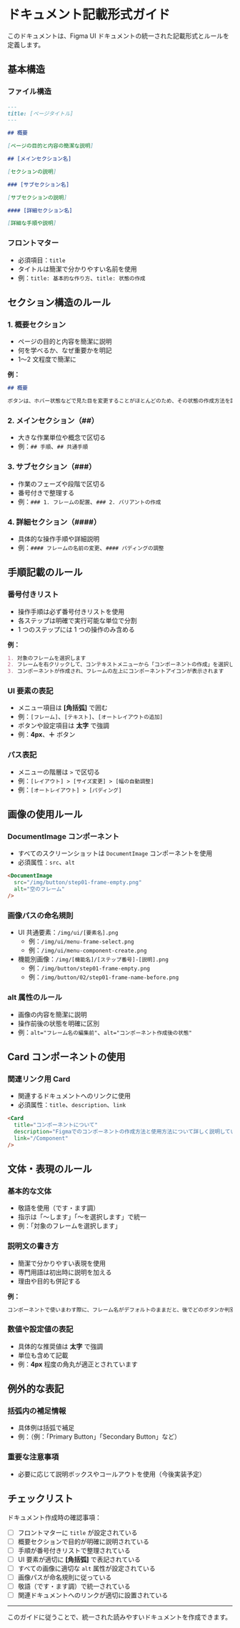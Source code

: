 # ドキュメント記載形式ガイド

このドキュメントは、Figma UI ドキュメントの統一された記載形式とルールを定義します。

## 基本構造

### ファイル構造

```markdown
---
title: [ページタイトル]
---

## 概要

[ページの目的と内容の簡潔な説明]

## [メインセクション名]

[セクションの説明]

### [サブセクション名]

[サブセクションの説明]

#### [詳細セクション名]

[詳細な手順や説明]
```

### フロントマター

- 必須項目：`title`
- タイトルは簡潔で分かりやすい名前を使用
- 例：`title: 基本的な作り方`、`title: 状態の作成`

## セクション構造のルール

### 1. 概要セクション

- ページの目的と内容を簡潔に説明
- 何を学べるか、なぜ重要かを明記
- 1〜2 文程度で簡潔に

**例：**

```markdown
## 概要

ボタンは、ホバー状態などで見た目を変更することがほとんどのため、その状態の作成方法を記載する。
```

### 2. メインセクション（##）

- 大きな作業単位や概念で区切る
- 例：`## 手順`、`## 共通手順`

### 3. サブセクション（###）

- 作業のフェーズや段階で区切る
- 番号付きで整理する
- 例：`### 1. フレームの配置`、`### 2. バリアントの作成`

### 4. 詳細セクション（####）

- 具体的な操作手順や詳細説明
- 例：`#### フレームの名前の変更`、`#### パディングの調整`

## 手順記載のルール

### 番号付きリスト

- 操作手順は必ず番号付きリストを使用
- 各ステップは明確で実行可能な単位で分割
- 1 つのステップには 1 つの操作のみ含める

**例：**

```markdown
1. 対象のフレームを選択します
2. フレームを右クリックして、コンテキストメニューから「コンポーネントの作成」を選択します
3. コンポーネントが作成され、フレームの左上にコンポーネントアイコンが表示されます
```

### UI 要素の表記

- メニュー項目は **[角括弧]** で囲む
- 例：`[フレーム]`、`[テキスト]`、`[オートレイアウトの追加]`
- ボタンや設定項目は **太字** で強調
- 例：**4px**、**＋** ボタン

### パス表記

- メニューの階層は `>` で区切る
- 例：`[レイアウト] > [サイズ変更] > [幅の自動調整]`
- 例：`[オートレイアウト] > [パディング]`

## 画像の使用ルール

### DocumentImage コンポーネント

- すべてのスクリーンショットは `DocumentImage` コンポーネントを使用
- 必須属性：`src`、`alt`

```markdown
<DocumentImage
  src="/img/button/step01-frame-empty.png"
  alt="空のフレーム"
/>
```

### 画像パスの命名規則

- UI 共通要素：`/img/ui/[要素名].png`
  - 例：`/img/ui/menu-frame-select.png`
  - 例：`/img/ui/menu-component-create.png`
- 機能別画像：`/img/[機能名]/[ステップ番号]-[説明].png`
  - 例：`/img/button/step01-frame-empty.png`
  - 例：`/img/button/02/step01-frame-name-before.png`

### alt 属性のルール

- 画像の内容を簡潔に説明
- 操作前後の状態を明確に区別
- 例：`alt="フレーム名の編集前"`、`alt="コンポーネント作成後の状態"`

## Card コンポーネントの使用

### 関連リンク用 Card

- 関連するドキュメントへのリンクに使用
- 必須属性：`title`、`description`、`link`

```markdown
<Card
  title="コンポーネントについて"
  description="Figmaでのコンポーネントの作成方法と使用方法について詳しく説明しています。"
  link="/Component"
/>
```

## 文体・表現のルール

### 基本的な文体

- 敬語を使用（です・ます調）
- 指示は「〜します」「〜を選択します」で統一
- 例：「対象のフレームを選択します」

### 説明文の書き方

- 簡潔で分かりやすい表現を使用
- 専門用語は初出時に説明を加える
- 理由や目的も併記する

**例：**

```markdown
コンポーネントで使いまわす際に、フレーム名がデフォルトのままだと、後でどのボタンか判別しにくくなります。そのため、わかりやすい名前を付けましょう。
```

### 数値や設定値の表記

- 具体的な推奨値は **太字** で強調
- 単位も含めて記載
- 例：**4px** 程度の角丸が適正とされています

## 例外的な表記

### 括弧内の補足情報

- 具体例は括弧で補足
- 例：（例：「Primary Button」「Secondary Button」など）

### 重要な注意事項

- 必要に応じて説明ボックスやコールアウトを使用（今後実装予定）

## チェックリスト

ドキュメント作成時の確認事項：

- [ ] フロントマターに `title` が設定されている
- [ ] 概要セクションで目的が明確に説明されている
- [ ] 手順が番号付きリストで整理されている
- [ ] UI 要素が適切に **[角括弧]** で表記されている
- [ ] すべての画像に適切な `alt` 属性が設定されている
- [ ] 画像パスが命名規則に従っている
- [ ] 敬語（です・ます調）で統一されている
- [ ] 関連ドキュメントへのリンクが適切に設置されている

---

このガイドに従うことで、統一された読みやすいドキュメントを作成できます。
